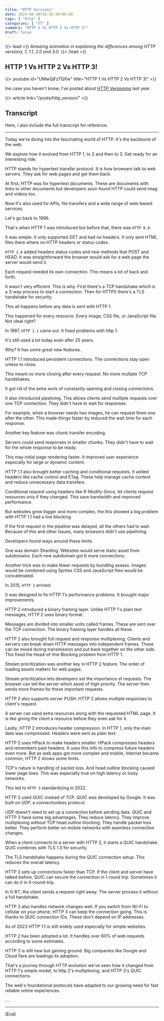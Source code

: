 ```yaml
---
title: "HTTP Versions"
date: 2024-08-30T18:35:58+08:00
tags: [ "http" ]
categories: [ "YT" ]
summary: "HTTP 1 Vs HTTP 2 Vs HTTP 3!"
draft: false
---
```

{{< lead >}}
*Amazing animation in explaining the differences among HTTP versions, 1, 1.1, 2.0 and 3.0.*
{{< /lead >}}

## HTTP 1 Vs HTTP 2 Vs HTTP 3!

{{< youtube id="UMwQjFzTQXw" title="HTTP 1 Vs HTTP 2 Vs HTTP 3!" >}}

Ine case you haven't know, I've posted about [HTTP Versioning](/posts/http_version/) last year.

{{< article link="/posts/http_version/" >}}

## Transcript

Here, I also include the full transcript for reference.

----

Today we're diving into the fascinating world of HTTP. 
It's the backbone of the web. 

We explore how it evolved from HTTP 1, to 2 and then to 3. 
Get ready for an interesting ride.

HTTP stands for hypertext transfer protocol.
It is how browsers talk to web servers.
They ask for web pages and get them back.

At first, HTTP was for hypertext documents. 
These are documents with links to other documents but developers soon found HTTP could send imag and videos too.

Now it's also used for APIs, file transfers and a wide range of web-based services. 

Let's go back to 1996.

That's when HTTP 1 was introduced but before that, there was `HTTP 0.9`. 

It was simple. 
It only supported GET and had no headers.
It only sent HTML files there where no HTTP headers or status codes. 

`HTTP 1.0` added headers status codes and new methods that POST and HEAD.
It was straightforward the browser would ask for a web page the server would send it.

Each request needed its own connection. 
This means a lot of back and forth. 

It wasn't very efficient.
This is why. 
First there's a TCP handshake which is a 3-way process to start a connection. 
Then for HTTPS there's a TLS handshake for security.

This all happens before any data is sent with HTTP 1.

This happened for every resource. 
Every image, CSS file, or JavaScript file. 
Not ideal right? 

In 1997, `HTTP 1.1` came out.
It fixed problems with http 1. 

It's still used a lot today even after 25 years. 

Why? 
It has some great new features.

HTTP 1.1 introduced persistent connections. 
The connections stay open unless to close.

This meant no more closing after every request.
No more multiple TCP handshakes.

It got rid of the extra work of constantly opening and closing connections. 

It also introduced pipelining. 
This allows clients send multiple requests over one TCP connection. 
They didn't have to wait for responses.

For example, when a browser needs two images, he can request them one after the other.
This made things faster by reduced the wait time for each response. 

Another key feature was chunk transfer encoding.

Servers could send responses in smaller chunks. 
They didn't have to wait for the whole response to be ready. 

This may initial page rendering faster. 
It improved user experience especially for large or dynamic content. 

HTTP 1.1 also brought better caching and conditional requests. 
It added headers like cache control and ETag.
These help manage cache content and reduce unnecessary data transfers. 

Conditional request using headers like If-Modify-Since, let clients request resources only if they changed.
This save bandwidth and improved performance. 

But websites grew bigger and more complex, the this showed a big problem with HTTP 1.1 had a line blocking.

If the first request in the pipeline was delayed, all the others had to wait. 
Because of this and other issues, many browsers didn't use pipelining.

Developers found ways around these limits.

One was domain Sharding. 
Websites would serve static asset from subdomains.
Each new subdomain got 6 more connections.

Another trick was to make fewer requests by bundling assess. 
Images would be combined using Sprites CSS and JavaScript files would be concatenated.

In 2015, `HTTP 2` arrived.

It was designed to fix HTTP 1's performance problems.
It brought major improvements. 

HTTP 2 introduced a binary framing layer. 
Unlike HTTP 1's plain text messages, HTTP 2 uses binary format.

Messages are divided into smaller units called frames.
These are sent over the TCP connection.
The binary framing layer handles all these.

HTTP 2 also brought full request and response multiplexing.
Clients and servers can break down HTTP messages into independent frames.
These can be mixed during transmission and put back together on the other side. 
This fixed the Head-of-line Blocking problem from HTTP 1.

Stream prioritization was another key in HTTP 2 feature. 
The order of loading assets matters for web pages. 

Stream prioritization lets developers set the importance of requests.
The browser can tell the server which asset of high priority. 
The server then sends more frames for these important requests.

HTTP 2 also supports server PUSH. 
HTTP 2 allows multiple responses to client's request.

A server can send extra resources along with the requested HTML page.
It is like giving the client a resource before they even ask for it.

Lastly, HTTP 2 introduces header compression.
In HTTP 1, only the main data was compressed. 
Headers were sent as plain text. 

HTTP 2 uses HPack to make headers smaller. 
HPack compresses headers and remembers past headers.
It uses this info to compress future headers even more.
But as web apps got more complex and mobile, Internet became common, HTTP 2 shows some limits. 

TCP's nature is handling of packet loss.
And head outline blocking caused lower page lows. 
This was especially true on high latency or lossy networks. 

This led to `HTTP 3` standardizing in 2022.

HTTP 3 used QUIC instead of TCP.
QUIC was developed by Google.
It was built on UDP, a connectionless protocol. 

UDP doesn't need to set up a connection before sending data. 
QUIC and HTTP 3 have some big advantages. 
They reduce latency.
They improve multiplexing without TCP head outline blocking. 
They handle packet loss better. 
They perform better on mobile networks with seamless connection changes.

When a client connects to a server with HTTP 3, it starts a QUIC handshake.
QUIC combines with TLS 1.3 for security.

The TLS handshake happens during the QUIC connection setup.
This reduces the overall latency. 

HTTP 3 sets up connections faster than TCP. 
If the client and server have talked before, QUIC can secure the connection in 1 round trip.
Sometimes it can do it in 0-round-trip. 

In 0-RT, the client sends a request right away. 
The server process it without a full handshake.

HTTP 3 also handles network changes well.
If you switch from Wi-Fi to cellular on your phone, HTTP 3 can keep the connection going. 
This is thanks to QUIC connection IDs.
These don't depend on IP addresses.

As of 2023 HTTP 1.1 is still widely used especially for simple websites.

HTTP 2 has been adopted a lot. 
It handles over 60% of web requests according to some estimates.

HTTP 3 is still new but gaining ground. 
Big companies like Google and Cloud flare are leadings its adoption.

That's a journey through HTTP evolution we've seen how it changed from HTTP 1's simple model, to http 2's multiplexing, and HTTP 3's QUIC connections. 

The web's foundational protocols have adapted to our growing need for fast reliable online experiences.

....

----
(End)

